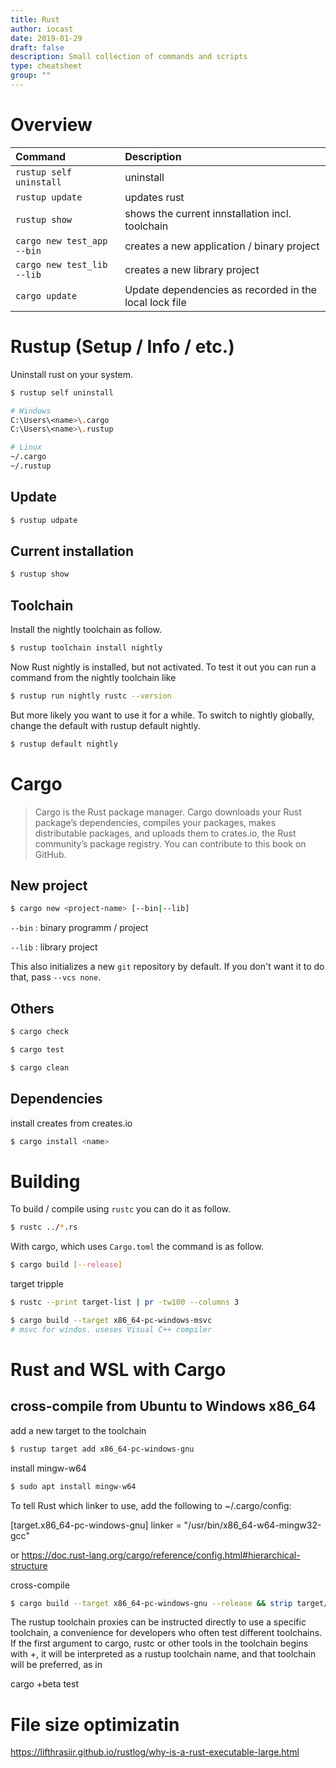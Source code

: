 ```yaml
---
title: Rust
author: iocast
date: 2019-01-29
draft: false
description: Small collection of commands and scripts
type: cheatsheet
group: ""
---
```


# Overview

| Command                    | Description                                            |
| :------------------------- | :----------------------------------------------------- |
| `rustup self uninstall `   | uninstall                                              |
| `rustup update`            | updates rust                                           |
| `rustup show`              | shows the current innstallation incl. toolchain        |
| `cargo new test_app --bin` | creates a new application / binary project             |
| `cargo new test_lib --lib` | creates a new library project                          |
| `cargo update`             | Update dependencies as recorded in the local lock file |


# Rustup (Setup / Info / etc.)

Uninstall rust on your system.

```bash
$ rustup self uninstall

# Windows
C:\Users\<name>\.cargo
C:\Users\<name>\.rustup

# Linux
~/.cargo
~/.rustup
```

## Update

```bash
$ rustup udpate
```

## Current installation

```bash
$ rustup show
```

## Toolchain

Install the nightly toolchain as follow.

```bash
$ rustup toolchain install nightly
```

Now Rust nightly is installed, but not activated. To test it out you can run a command from the nightly toolchain like

```bash
$ rustup run nightly rustc --version
```

But more likely you want to use it for a while. To switch to nightly globally, change the default with rustup default nightly.

```bash
$ rustup default nightly
```


# Cargo

> Cargo is the Rust package manager. Cargo downloads your Rust package’s dependencies, compiles your packages, makes distributable packages, and uploads them to crates.io, the Rust community’s package registry. You can contribute to this book on GitHub.


## New project

```bash
$ cargo new <project-name> [--bin|--lib]
```

`--bin`
: binary programm / project

`--lib`
: library project


This also initializes a new `git` repository by default. If you don't want it to do that, pass `--vcs none`.



## Others


```bash
$ cargo check
```


```bash
$ cargo test
```

```bash
$ cargo clean
```

## Dependencies

install creates from creates.io

```bash
$ cargo install <name>
```



# Building

To build / compile using `rustc` you can do it as follow.

```bash
$ rustc ../*.rs
```

With cargo, which uses `Cargo.toml` the command is as follow.

```bash
$ cargo build [--release]
```


target tripple

```bash
$ rustc --print target-list | pr -tw100 --columns 3
```

```bash
$ cargo build --target x86_64-pc-windows-msvc
# msvc for windos. useses Visual C++ compiler
```


# Rust and WSL with Cargo

## cross-compile from Ubuntu to Windows x86_64

add a new target to the toolchain

```bash
$ rustup target add x86_64-pc-windows-gnu
```

install mingw-w64

```bash
$ sudo apt install mingw-w64
```

To tell Rust which linker to use, add the following to ~/.cargo/config:

[target.x86_64-pc-windows-gnu]
linker = "/usr/bin/x86_64-w64-mingw32-gcc"


or https://doc.rust-lang.org/cargo/reference/config.html#hierarchical-structure

cross-compile

```bash
$ cargo build --target x86_64-pc-windows-gnu --release && strip target/x86_64-pc-windows-gnu/release/chrome-bookmark-sync.exe
```


The rustup toolchain proxies can be instructed directly to use a specific toolchain, a convenience for developers who often test different toolchains. If the first argument to cargo, rustc or other tools in the toolchain begins with +, it will be interpreted as a rustup toolchain name, and that toolchain will be preferred, as in

cargo +beta test



# File size optimizatin


https://lifthrasiir.github.io/rustlog/why-is-a-rust-executable-large.html


